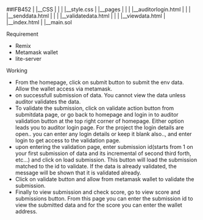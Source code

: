 ##IFB452
|
|__CSS
|  |
|  |__style.css
|
|__pages
|  |
|  |__auditorlogin.html
|  |
|  |__senddata.html
|  |
|  |__validatedata.html
|  |
|  |__viewdata.html
|
|__index.html
|
|__main.sol

Requirement
- Remix
- Metamask wallet
- lite-server

Working
- From the homepage, click on submit button to submit the env data. Allow the wallet access via metamask.
- on successfull submission of data. You cannot view the data unless auditor validates the data.
- To validate the submission, click on validate action button from submitdata page, or go back to homepage and login in to auditor validation button at the top right corner of homepage. Either option leads you to auditor login page. For the project the login details are open.. you can enter any login details or keep it blank also.., and enter login to get access to the validation page.
- upon entering the validation page, enter submission id(starts from 1 on your first submission of data and its incremental of second third forth, etc...) and click on load submission. This button will load the submission matched to the id to validate. If the data is already validated, the message will be shown that it is validated already.
- Click on validate button and allow from metamask wallet to validate the submission. 
- Finally to view submission and check score, go to view score and submissions button. From this page you can enter the submission id to view the submitted data and for the score you can enter the wallet address.

